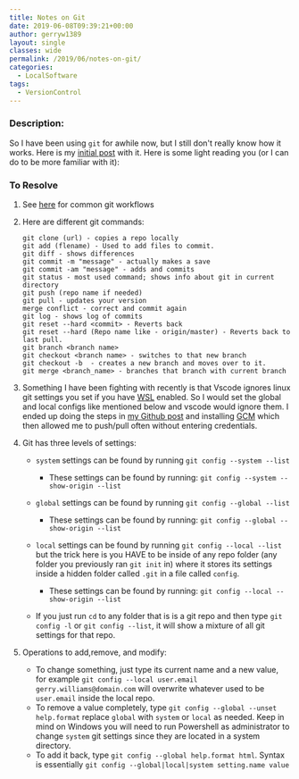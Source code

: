 ```yaml
---
title: Notes on Git
date: 2019-06-08T09:39:21+00:00
author: gerryw1389
layout: single
classes: wide
permalink: /2019/06/notes-on-git/
categories:
  - LocalSoftware
tags:
  - VersionControl
---
```

<!--more-->

### Description:

So I have been using `git` for awhile now, but I still don't really know how it works. Here is my [initial post](https://automationadmin.com/2018/02/connect-to-github-private-repo/) with it. Here is some light reading you (or I can do to be more familiar with it): 

### To Resolve

1. See [here](http://yehudakatz.com/2010/05/13/common-git-workflows/) for common git workflows

2. Here are different git commands:
    
   ```escape
   git clone (url) - copies a repo locally
   git add (flename) - Used to add files to commit.
   git diff - shows differences
   git commit -m "message" - actually makes a save
   git commit -am "message" - adds and commits
   git status - most used command; shows info about git in current directory
   git push (repo name if needed)
   git pull - updates your version
   merge conflict - correct and commit again
   git log - shows log of commits
   git reset --hard <commit> - Reverts back
   git reset --hard (Repo name like - origin/master) - Reverts back to last pull.
   git branch <branch name>
   git checkout <branch name> - switches to that new branch
   git checkout -b  - creates a new branch and moves over to it.
   git merge <branch_name> - branches that branch with current branch
   ```

3. Something I have been fighting with recently is that Vscode ignores linux git settings you set if you have [WSL](https://automationadmin.com/2017/09/windows-subsystem-for-linux-wsl/) enabled. So I would set the global and local configs like mentioned below and vscode would ignore them. I ended up doing the steps in [my Github post](https://automationadmin.com/2018/02/connect-to-github-private-repo/) and installing [GCM](https://github.com/microsoft/Git-Credential-Manager-Core/releases/) which then allowed me to push/pull often without entering credentials.

4. Git has three levels of settings:

   - `system` settings can be found by running `git config --system --list`
     - These settings can be found by running: `git config --system --show-origin --list`

   - `global` settings can be found by running `git config --global --list`
     - These settings can be found by running: `git config --global --show-origin --list`

   - `local` settings can be found by running `git config --local --list` but the trick here is you HAVE to be inside of any repo folder (any folder you previously ran `git init` in) where it stores its settings inside a hidden folder called `.git` in a file called `config`.
     - These settings can be found by running: `git config --local --show-origin --list`

   - If you just run `cd` to any folder that is is a git repo and then type `git config -l` or `git config --list`, it will show a mixture of all git settings for that repo.

5. Operations to add,remove, and modify:

   - To change something, just type its current name and a new value, for example `git config --local user.email gerry.williams@domain.com` will overwrite whatever used to be `user.email` inside the local repo.
   - To remove a value completely, type `git config --global --unset help.format` replace `global` with `system` or `local` as needed. Keep in mind on Windows you will need to run Powershell as administrator to change `system` git settings since they are located in a system directory.
   - To add it back, type `git config --global help.format html`. Syntax is essentially `git config --global|local|system setting.name value`
